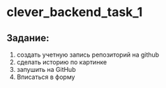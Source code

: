 # clever_backend_task_1

## Задание:

1. создать учетную запись репозиторий на github  
2. сделать историю по картинке
3. запушить на GitHub
4. Вписаться в форму
